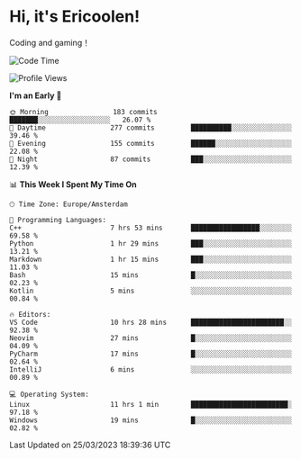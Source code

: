 # Hi, it's Ericoolen!
Coding and gaming！

<!--START_SECTION:waka-->
![Code Time](http://img.shields.io/badge/Code%20Time-711%20hrs%2048%20mins-blue)

![Profile Views](http://img.shields.io/badge/Profile%20Views-28-blue)

**I'm an Early 🐤** 

```text
🌞 Morning                183 commits         ███████░░░░░░░░░░░░░░░░░░   26.07 % 
🌆 Daytime                277 commits         ██████████░░░░░░░░░░░░░░░   39.46 % 
🌃 Evening                155 commits         ██████░░░░░░░░░░░░░░░░░░░   22.08 % 
🌙 Night                  87 commits          ███░░░░░░░░░░░░░░░░░░░░░░   12.39 % 
```


📊 **This Week I Spent My Time On** 

```text
🕑︎ Time Zone: Europe/Amsterdam

💬 Programming Languages: 
C++                      7 hrs 53 mins       █████████████████░░░░░░░░   69.58 % 
Python                   1 hr 29 mins        ███░░░░░░░░░░░░░░░░░░░░░░   13.21 % 
Markdown                 1 hr 15 mins        ███░░░░░░░░░░░░░░░░░░░░░░   11.03 % 
Bash                     15 mins             █░░░░░░░░░░░░░░░░░░░░░░░░   02.23 % 
Kotlin                   5 mins              ░░░░░░░░░░░░░░░░░░░░░░░░░   00.84 % 

🔥 Editors: 
VS Code                  10 hrs 28 mins      ███████████████████████░░   92.38 % 
Neovim                   27 mins             █░░░░░░░░░░░░░░░░░░░░░░░░   04.09 % 
PyCharm                  17 mins             █░░░░░░░░░░░░░░░░░░░░░░░░   02.64 % 
IntelliJ                 6 mins              ░░░░░░░░░░░░░░░░░░░░░░░░░   00.89 % 

💻 Operating System: 
Linux                    11 hrs 1 min        ████████████████████████░   97.18 % 
Windows                  19 mins             █░░░░░░░░░░░░░░░░░░░░░░░░   02.82 % 
```


 Last Updated on 25/03/2023 18:39:36 UTC
<!--END_SECTION:waka-->

